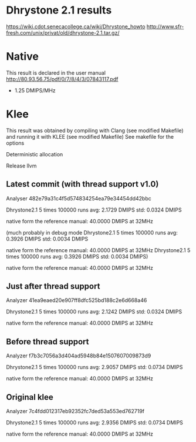 # Dhrystone 2.1 results

https://wiki.cdot.senecacollege.ca/wiki/Dhrystone_howto
http://www.sfr-fresh.com/unix/privat/old/dhrystone-2.1.tar.gz/

# Native

This result is declared in the user manual
http://80.93.56.75/pdf/0/7/8/4/3/07843117.pdf

* 1.25 DMIPS/MHz

# Klee

This result was obtained by compiling with Clang (see modified Makefile) and
running it with KLEE (see modified Makefile)
See makefile for the options

Deterministic allocation

Release llvm

## Latest commit (with thread support v1.0)

Analyser 482e79a31c4f5d574834254ea79e34454dd42bbc

Dhrystone2.1 5 times 100000 runs
avg: 2.1729 DMIPS
std: 0.0324 DMIPS

native form the reference manual: 40.0000 DMIPS at 32MHz

(much probably in debug mode
Dhrystone2.1 5 times 100000 runs
avg: 0.3926 DMIPS
std: 0.0034 DMIPS

native form the reference manual: 40.0000 DMIPS at 32MHz
Dhrystone2.1 5 times 100000 runs
avg: 0.3926 DMIPS
std: 0.0034 DMIPS)

native form the reference manual: 40.0000 DMIPS at 32MHz

## Just after thread support

Analyzer 41ea9eaed20e907ff8dfc525bd188c2e6d668a46

Dhrystone2.1 5 times 100000 runs
avg: 2.1242 DMIPS
std: 0.0324 DMIPS

native form the reference manual: 40.0000 DMIPS at 32MHz

## Before thread support

Analyzer f7b3c7056a3d404ad5948b84e1507607009873d9

Dhrystone2.1 5 times 100000 runs
avg: 2.9057 DMIPS
std: 0.0734 DMIPS

native form the reference manual: 40.0000 DMIPS at 32MHz

## Original klee

Analyzer 7c4fdd012317eb92352fc7ded53a553ed762719f

Dhrystone2.1 5 times 100000 runs
avg: 2.9356 DMIPS
std: 0.0734 DMIPS

native form the reference manual: 40.0000 DMIPS at 32MHz

